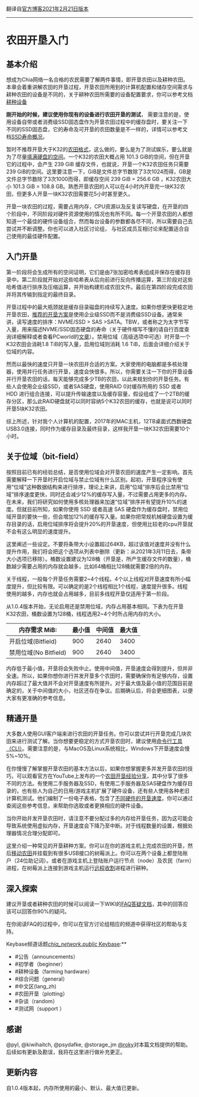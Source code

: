 翻译自[官方博客2021年2月21日版本](https://www.chia.net/2021/02/22/plotting-basics.html)
***

# 农田开垦入门
## 基本介绍
想成为Chia网络一名合格的农民需要了解两件事情，即开垦农田以及耕种农田。本章会着重讲解农田的开垦过程，开垦农田所用到的计算机配置和储存空间需求与耕种农田的设备是不同的，关于耕种农田所需要的设备配置要求，你可以参考文档[耕种设备](Reference-Farming-Hardware)


**刚开始的时候，建议使用你现有的设备进行农田开垦的测试**， 需要注意的是，使用设备自带或者消费级SSD固态盘作为开垦农田过程中的缓存盘时，要关注一下不同的SSD固态盘，它的寿命及可开垦的农田数量是不一样的，详情可以参考文档[SSD寿命概况](SSD-Endurance)。

暂时不推荐开垦大于K32的[农田格式](k-sizes)，这么做的，要么是为了测试娱乐，要么就是为了尽量[填满硬盘的空间](https://plot-plan.chia.foxypool.io/)。一个K32的农田大概占用 101.3 GiB的空间，但在开垦它的过程中，会产生 239 GiB 缓存文件，也就说，开垦一个K32农田任务只需要 239 GiB的空间。这里要注意一下，GiB是文件总字节数除了3次1024而得，GB是文件总字节数除了3次1000而得，即缓存空间 239 GiB = 256.6 GB ，K32农田大小 101.3 GiB = 108.8 GB。熟悉开垦农田的人可以在4小时内开垦完一块K32农田，但更多人开垦一块K32农田需要花5小时甚至更久。

开垦一块农田的过程，需要占用内存，CPU资源以及反复读写硬盘，在开垦的四个阶段中，不同阶段对硬件资源使用的情况也有所不同。每一个开垦农田的人都想知道一个最佳的硬件设备组合，然而每台设备的参数都各尽不同，所以需要自己去尝试并不断调整。你也可以进入社区讨论组， 与社区成员互相讨论来配置适合自己使用的最佳硬件配置。

## 入门开垦
第一阶段将会生成所有的空间证明，它们是由7张加密哈希表组成并保存在缓存目录中。第二阶段就开始对这些哈希表从后向前进行反向传播运算，第三阶段对这些哈希值进行排序及压缩运算，并开始构建形成农田文件。最后在第四阶段完成农田并将其传输到指定的最终目录。

开垦过程中的最大瓶颈就是缓存目录磁盘的持续写入速度。如果你想更快更稳定地开垦农田，[推荐的开垦方案](FAQ#推荐的开垦方案)是使用企业级SSD而不是消费级SSD设备。通常来讲，读写速度的排序：NVME/SSD > SAS >SATA。TBW，或者称之为太字节写入量，用来描述NVME/SSD固态硬盘的寿命（关于硬件缩写不懂的请自行百度查询详细解释或者查看PCworld的[文章](https://www.pcworld.com/article/2899351/everything-you-need-to-know-about-nvme.html)）。禁用位域（高级选项中可选）时开垦一个K32农田会消耗1.8 TiB的写入量，启用位域则消耗 1.6 TiB，后面会详细介绍关于位域的内容。

然而以最快的速度只开垦一块农田并合适的方案。大家使用的电脑都是多核处理器，使用并行任务进行开垦，速度会快很多。所以，你需要关注一下你的开垦设备并行开垦农田的话，每天能够完成多少TB的农田，以此来规划你的开垦任务。有些人会使用企业级SSD，或者SAS硬盘，使用RAID 0对缓存所用的 SSD 或者 HDD 进行组合连接，可以提升传输速度以及缓存容量，假设组成了一个2TB的缓存分区，那么此RAID硬盘就可以同时容纳5个K32农田的缓存，也就是说可以同时开垦5块K32农田。

综上所述，针对我个人计算机的配置，2017年的MAC主机，12TB桌面式西数硬盘USB3.0连接，同时作为缓存目录及最终目录，这样我开垦一块K32农田需要10个小时。

## 关于位域（bit-field）
按照目前已有的经验总结，是否使用位域会对开垦农田的速度产生一定影响。首先需要解释一下开垦时开启位域与禁止位域有什么区别。起初，开垦程序没有使用“位域”这种数据结构来进行排序，理论上来讲，启用“位域”排序后会比禁用“位域”排序速度更快，同时还会减少12%的缓存写入量，不过需要占用更多的内存。在未来，我们将研究如何使用多核处理器来加速“位域”排序并有望提升10%的速度。但就目前所知，如果你使用 SSD 或者高速 SAS 硬盘作为缓存盘时，禁用位域开垦的要快一些，但会增加12%的缓存写入量。如果你把常规机械硬盘设置为缓存目录的话，启用位域排序将会提升20%的开垦速度，但使用比较老的cpu开垦就不会有这么明显的速度提升。

这里阐述一些设定。不要将条带大小设置超过64KB，超过该值对速度并没有什么提升作用，我们将会把这个选项从列表中删除（更新：从2021年3月11日去，条带大小选项已移除）。桶数设置建议为128桶（开垦是，所产生缓存文件的数量），桶数越少需要占用的内存就会越多，比如64桶相比128桶就需要2倍的内存。

关于线程，一般每个开垦任务需要2~4个线程。4个以上线程对开垦速度有所小幅度提升，但比较有限。可以确定的是2个线程相比1个线程，速度提升很多。线程使用的越多，内存也就会占用越多，目前多线程开垦仅适用于第一阶段。

从1.0.4版本开始，无论启用还是禁用位域，内存占用基本相同。下表为在开垦K32农田，桶数设置为128桶，线程选用2~4个时所占用内存的大小。

| 内存需求 MiB: |	 最小值 | 中间值 	| 最大值 |
| ---- |	 ---- |	 ---- |	 ---- |
|开启位域(Bitfield)|	900|	2640|	3400|
|禁用位域(No Bitfield)	|900	|2640	|3400|

内存低于最小值，开垦将会失败中止。使用中间值，开垦速度会得到提升，但并非全速。所以，如果你想你进行并发开垦多个农田时，需要确保你有足够内存，设置内存超过了最大值并不会对开垦速度有所提升。对于最大值及最小值的范围目前是确定的，关于中间值的大小，社区还存在争议。后期确认后，将会更细图表，以便大家有更准确的参考信息。

## 精通开垦
大多数人使用GUI客户端来进行农田的开垦任务。你可以尝试并行开垦完成几块农田来进行测试了解。当你想要更稳定的方式开垦农田时，建议使用[命令行工具（CLI）](CLI-Commands-Reference)。需要注意的是，与MacOS及Linux系统相比，Windows下开垦速度会慢5%~10%。

在你慢慢了解掌握开垦农田的基本方法以后，如果你想掌握更多并发开垦农田的技巧，可以观看官方在YouTube上发布的一个[农田开垦经验分享](https://www.youtube.com/watch?v=wDVsZMDlQYw)，其中分享了很多不同的方法。有使用二手服务器及SSD，有使用二手服务器及SAS硬盘作为缓存目录的，也有些人为自己的日用/游戏主机扩展了硬件设备，还有些人使用各种老旧计算机测试。他们编制了一份电子表格，包含了[不同硬件的开垦速度](Reference-Plotting-Hardware)。你可以通过查阅这些参考信息，来帮助你选取或者更换相应的硬件设备。

当你开始并发开垦农田时，请注意不要分配过多的内存给开垦任务，因为这可能会导致系统使用虚拟内存，开垦速度会下降乃至中断。对于线程数量的设置，根据处理器情况合理分配即可。

这里介绍一种常见的开垦耕种方案。你可以在你的游戏主机上完成农田的开垦，然后[移动农田](Moving-plots)并挂载到有很多USB接口的树莓派上。你可以在两个设备上都登陆账户（24位助记词）。或者在游戏主机上登陆账户运行节点（node）及农民（farm）进程，在树莓派上连接到游戏主机运行[远程收割](Farming-on-many-machines)进程进行耕种。

## 深入探索
建议开垦或者耕种农田的时候可以阅读一下WIKI的[FAQ答疑文档](FAQ)，其中的回答应该可以回答你90%的疑问。

在你阅读FAQ的过程中，你可以在官方讨论组相应的频道中获得社区的帮助与支持。

Keybase频道话题[_chia_network.public_ Keybase](https://keybase.io/team/chia_network.public):**

* \#公告（announcements）
* \#初学者（beginner）
* \#耕种设备（farming hardware）
* \#综合问题（general）
* \#中文区(lang_zh)
* \#农田开垦（plotting）
* \#杂谈（random） 
* \#测试网（support ）

## 感谢
@pyl, @kiwihaitch, @psydafke, @storage_jm [@roky](https://github.com/fangqiluxatu/Cn-Chia-Wiki)对本篇文档提供的帮助。后续如有更新及勘误，我将在这里进行做补充更正。

## 更新内容
自1.0.4版本起，内存所使用的最小、默认、最大值已更新。
